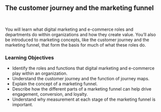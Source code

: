 ## The customer journey and the marketing funnel

<br>

You will learn what digital marketing and e-commerce roles and departments do within organizations and how they create value. You’ll also be introduced to marketing concepts, like the customer journey and the marketing funnel, that form the basis for much of what these roles do.

### Learning Objectives

- Identify the roles and functions that digital marketing and e-commerce play within an organization.
- Understand the customer journey and the function of journey maps.
- Explain the concept of a marketing funnel.
- Describe how the different parts of a marketing funnel can help drive engagement, conversion, and loyalty.
- Understand why measurement at each stage of the marketing funnel is important.

